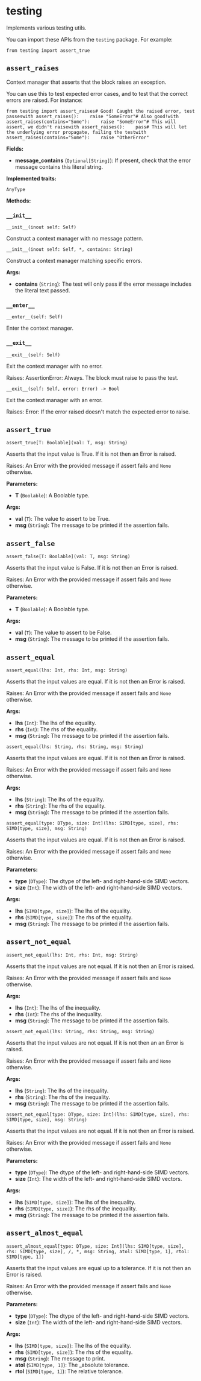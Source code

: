 # testing

Implements various testing utils.

You can import these APIs from the `testing` package. For example:

```
from testing import assert_true
```

## `assert_raises`

Context manager that asserts that the block raises an exception.

You can use this to test expected error cases, and to test that the correct errors are raised. For instance:

```
from testing import assert_raises# Good! Caught the raised error, test passeswith assert_raises():    raise "SomeError"# Also good!with assert_raises(contains="Some"):    raise "SomeError"# This will assert, we didn't raisewith assert_raises():    pass# This will let the underlying error propagate, failing the testwith assert_raises(contains="Some"):    raise "OtherError"
```

**Fields:**

- ​**message\_contains** (`Optional[String]`): If present, check that the error message contains this literal string.

**Implemented traits:**

`AnyType`

**Methods:**

### `__init__`

`__init__(inout self: Self)`

Construct a context manager with no message pattern.

`__init__(inout self: Self, *, contains: String)`

Construct a context manager matching specific errors.

**Args:**

- ​**contains** (`String`): The test will only pass if the error message includes the literal text passed.

### `__enter__`

`__enter__(self: Self)`

Enter the context manager.

### `__exit__`

`__exit__(self: Self)`

Exit the context manager with no error.

Raises: AssertionError: Always. The block must raise to pass the test.

`__exit__(self: Self, error: Error) -> Bool`

Exit the context manager with an error.

Raises: Error: If the error raised doesn't match the expected error to raise.

## `assert_true`

`assert_true[T: Boolable](val: T, msg: String)`

Asserts that the input value is True. If it is not then an Error is raised.

Raises: An Error with the provided message if assert fails and `None` otherwise.

**Parameters:**

- ​**T** (`Boolable`): A Boolable type.

**Args:**

- ​**val** (`T`): The value to assert to be True.
- ​**msg** (`String`): The message to be printed if the assertion fails.

## `assert_false`

`assert_false[T: Boolable](val: T, msg: String)`

Asserts that the input value is False. If it is not then an Error is raised.

Raises: An Error with the provided message if assert fails and `None` otherwise.

**Parameters:**

- ​**T** (`Boolable`): A Boolable type.

**Args:**

- ​**val** (`T`): The value to assert to be False.
- ​**msg** (`String`): The message to be printed if the assertion fails.

## `assert_equal`

`assert_equal(lhs: Int, rhs: Int, msg: String)`

Asserts that the input values are equal. If it is not then an Error is raised.

Raises: An Error with the provided message if assert fails and `None` otherwise.

**Args:**

- ​**lhs** (`Int`): The lhs of the equality.
- ​**rhs** (`Int`): The rhs of the equality.
- ​**msg** (`String`): The message to be printed if the assertion fails.

`assert_equal(lhs: String, rhs: String, msg: String)`

Asserts that the input values are equal. If it is not then an Error is raised.

Raises: An Error with the provided message if assert fails and `None` otherwise.

**Args:**

- ​**lhs** (`String`): The lhs of the equality.
- ​**rhs** (`String`): The rhs of the equality.
- ​**msg** (`String`): The message to be printed if the assertion fails.

`assert_equal[type: DType, size: Int](lhs: SIMD[type, size], rhs: SIMD[type, size], msg: String)`

Asserts that the input values are equal. If it is not then an Error is raised.

Raises: An Error with the provided message if assert fails and `None` otherwise.

**Parameters:**

- ​**type** (`DType`): The dtype of the left- and right-hand-side SIMD vectors.
- ​**size** (`Int`): The width of the left- and right-hand-side SIMD vectors.

**Args:**

- ​**lhs** (`SIMD[type, size]`): The lhs of the equality.
- ​**rhs** (`SIMD[type, size]`): The rhs of the equality.
- ​**msg** (`String`): The message to be printed if the assertion fails.

## `assert_not_equal`

`assert_not_equal(lhs: Int, rhs: Int, msg: String)`

Asserts that the input values are not equal. If it is not then an Error is raised.

Raises: An Error with the provided message if assert fails and `None` otherwise.

**Args:**

- ​**lhs** (`Int`): The lhs of the inequality.
- ​**rhs** (`Int`): The rhs of the inequality.
- ​**msg** (`String`): The message to be printed if the assertion fails.

`assert_not_equal(lhs: String, rhs: String, msg: String)`

Asserts that the input values are not equal. If it is not then an an Error is raised.

Raises: An Error with the provided message if assert fails and `None` otherwise.

**Args:**

- ​**lhs** (`String`): The lhs of the inequality.
- ​**rhs** (`String`): The rhs of the inequality.
- ​**msg** (`String`): The message to be printed if the assertion fails.

`assert_not_equal[type: DType, size: Int](lhs: SIMD[type, size], rhs: SIMD[type, size], msg: String)`

Asserts that the input values are not equal. If it is not then an Error is raised.

Raises: An Error with the provided message if assert fails and `None` otherwise.

**Parameters:**

- ​**type** (`DType`): The dtype of the left- and right-hand-side SIMD vectors.
- ​**size** (`Int`): The width of the left- and right-hand-side SIMD vectors.

**Args:**

- ​**lhs** (`SIMD[type, size]`): The lhs of the inequality.
- ​**rhs** (`SIMD[type, size]`): The rhs of the inequality.
- ​**msg** (`String`): The message to be printed if the assertion fails.

## `assert_almost_equal`

`assert_almost_equal[type: DType, size: Int](lhs: SIMD[type, size], rhs: SIMD[type, size], /, *, msg: String, atol: SIMD[type, 1], rtol: SIMD[type, 1])`

Asserts that the input values are equal up to a tolerance. If it is not then an Error is raised.

Raises: An Error with the provided message if assert fails and `None` otherwise.

**Parameters:**

- ​**type** (`DType`): The dtype of the left- and right-hand-side SIMD vectors.
- ​**size** (`Int`): The width of the left- and right-hand-side SIMD vectors.

**Args:**

- ​**lhs** (`SIMD[type, size]`): The lhs of the equality.
- ​**rhs** (`SIMD[type, size]`): The rhs of the equality.
- ​**msg** (`String`): The message to print.
- ​**atol** (`SIMD[type, 1]`): The \_absolute tolerance.
- ​**rtol** (`SIMD[type, 1]`): The relative tolerance.